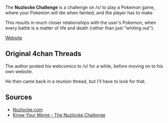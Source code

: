 The **Nuzlocke Challenge** is a challenge on /v/ to play a Pokemon game, where your Pokemon will die when fainted, and the player has to make

This results in much closer relationships with the user's Pokemon, when every battle is a matter of life and death (rather than just "whiting out").

[Website](http://www.nuzlocke.com)

## Original 4chan Threads

The author posted his webcomics to /v/ for a while, before moving on to his own website.

He then came back in a reunion thread, but I'll have to look for that.

## Sources

* [Nuzlocke.com](http://www.nuzlocke.com)
* [Know Your Meme - The Nuzlocke Challenge](http://knowyourmeme.com/memes/the-nuzlocke-challenge)